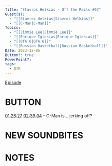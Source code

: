 ```yaml
---
Title: "Stavros Helkias - Off the Rails #97"
Guest(s):
  - "[[Stavros Helkias|Stavros Helkias]]"
  - "[[C-Man|C-Man]]"
Topics:
  - "[[Jimmie Lee|Jimmie Lee]]"
  - "[[Enrique Iglesias|Enrique Iglesias]]"
  - "[[GTA 6|GTA 6]]"
  - "[[Russian Basketball|Russian Basketball]]"
Date: 2023-12-06
Button?: true
PowerPoint?: 
tags:
  - OTR
---
```

[Episode](https://www.youtube.com/watch?v=QUmPPu8nQlE)
# BUTTON
[01:28:27](https://youtu.be/QUmPPu8nQlE?t=5307)
[02:39:04](https://youtu.be/QUmPPu8nQlE?t=9544) - C-Man is... jerking off?
# NEW SOUNDBITES

# NOTES
